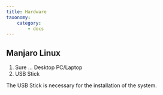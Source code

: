 ```yaml
---
title: Hardware
taxonomy:
    category:
        - docs
---
```


## Manjaro Linux
1. Sure … Desktop PC/Laptop
2. USB Stick


The USB Stick is necessary for the installation of the system.